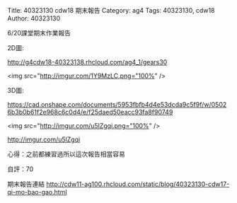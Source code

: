 Title: 40323130 cdw18 期末報告
Category: ag4
Tags: 40323130, cdw18
Author: 40323130


<!-- PELICAN_END_SUMMARY -->
6/20課堂期末作業報告

2D圖:

<a href="http://g4cdw18-40323138.rhcloud.com/ag4_1/gears30">http://g4cdw18-40323138.rhcloud.com/ag4_1/gears30</a>

<img src="http://imgur.com/1Y9MzLC.png="100%" />

 
3D圖:

<a href="https://cad.onshape.com/documents/5953fbfb4d4e53dcda9c5f9f/w/05026b3b0b61f2e968c6c0d4/e/f25daed50eacc93fa8f90749">https://cad.onshape.com/documents/5953fbfb4d4e53dcda9c5f9f/w/05026b3b0b61f2e968c6c0d4/e/f25daed50eacc93fa8f90749</a>

<img src="http://imgur.com/u5lZgqi.png="100%" />

http://imgur.com/u5lZgqi

心得：之前都練習過所以這次報告相當容易

自評：70

期末報告連結
<a href="http://cdw11-ag100.rhcloud.com/static/blog/40323130-cdw17-qi-mo-bao-gao.html">http://cdw11-ag100.rhcloud.com/static/blog/40323130-cdw17-qi-mo-bao-gao.html</a>





